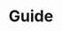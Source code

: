 ---
layout: frontend-template-documentation
sectionKey: Frontend templates
eleventyNavigation:
  parent: Frontend templates
title: Guide
description: Guides are designed to present complicated and long subjects by breaking them up into separate pages.
figmaLink:
howItWorks: Guides have multiple parts (or chapters). Each part has a title, a body and a slug.
examples:
  0:
    title: "HMRC online services: sign in or set up an account"
    link: https://www.gov.uk/log-in-register-hmrc-online-services
  1:
    title: Tax overpayments and underpayments
    link: https://www.gov.uk/tax-overpayments-and-underpayments/if-youre-due-a-refund
  2:
    title: Universal Credit
    link: https://www.gov.uk/universal-credit
contentDataLink: https://content-data.publishing.service.gov.uk/content?submitted=true&date_range=past-30-days&search_term=&document_type=guide&organisation_id=all
contentSchema:
  title: guide
  link: https://docs.publishing.service.gov.uk/content-schemas/guide.html
contentType:
  title: guide
  link: https://docs.publishing.service.gov.uk/document-types/guide.html
publishingApp: mainstream publisher
components:
  0:
    componentName: Layout super navigation header
    componentURL: https://components.publishing.service.gov.uk/component-guide/layout_super_navigation_header
    generated: auto
    input:
  1:
    componentName: Breadcrumbs
    componentURL: https://components.publishing.service.gov.uk/component-guide/breadcrumbs
    generated: auto
    input: Tagging > Breadcrumbs
  2:
    componentName: Page title
    componentURL: https://components.publishing.service.gov.uk/component-guide/title
    generated: publisher
    input: Title (required)
  3:
    componentName: Contents list
    componentURL: https://components.publishing.service.gov.uk/component-guide/contents_list
    generated: publisher
    input: Parts
  4:
    componentName: Heading
    componentURL: https://components.publishing.service.gov.uk/component-guide/heading
    generated: publisher
    input: Parts > Part[i] > Title
  5:
    componentName: Govspeak content
    componentURL: https://components.publishing.service.gov.uk/component-guide/govspeak
    generated: publisher
    input: Parts > Part[i] > Body
  6:
    componentName: Previous and next navigation
    componentURL: https://components.publishing.service.gov.uk/component-guide/previous_and_next_navigation
    generated: auto
    input:
  7:
    componentName: "[Related navigation](https://components.publishing.service.gov.uk/component-guide/related_navigation) when displayed within [contextual footer](https://components.publishing.service.gov.uk/component-guide/contextual_footer)"
    componentURL: 
    generated: publisher
    input: Mainstream browse
  8:
    componentName: "[Related navigation](https://components.publishing.service.gov.uk/component-guide/related_navigation) when displayed within [contextual sidebar](https://components.publishing.service.gov.uk/component-guide/contextual_sidebar)"
    componentURL: 
    generated: publisher
    input: Related content items
  9:
    componentName: Feedback
    componentURL: https://components.publishing.service.gov.uk/component-guide/feedback
    generated: auto
    input:
  10:
    componentName: Layout footer
    componentURL: https://components.publishing.service.gov.uk/component-guide/layout_footer
    generated: auto
    input:
insights:
  0:
    title: "Guides: Click-thru (any page in guide)"
    link: https://docs.google.com/spreadsheets/d/1nMZ4yU0wOhQtPwa78n4i8GKmMuCEYvQTVtKPPVCCbk0/edit?usp=sharing
    description: A spreadsheet outlining the total number of sessions in which any page from a guide was viewed
    date: May 28, 2024
  1:
    title: "Guides: usage across chapters"
    link: https://docs.google.com/spreadsheets/d/1lW8AJ1HbnFv06gkDB6OUGFPZjeXQbaECWW3t4AT2YPk/edit?gid=0#gid=0
    description: Data shows how many sessions included any page from each chapter and then breaks down that figure by the number of sessions for each chapter within the guide
    date: May 28, 2024
issues:
  0:
    title: Can make a guide with one part… Is that intended?
    link:
issueLink:
---